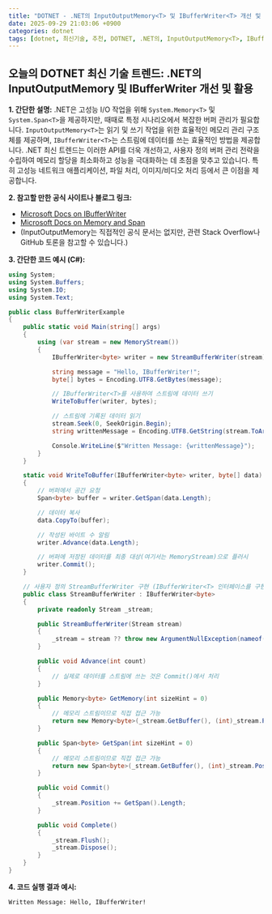 ```yaml
---
title: "DOTNET - .NET의 InputOutputMemory<T> 및 IBufferWriter<T> 개선 및 활용"
date: 2025-09-29 21:03:06 +0900
categories: dotnet
tags: [dotnet, 최신기술, 추천, DOTNET, .NET의, InputOutputMemory<T>, IBufferWriter<T>, 개선, 활용]
---
```


## 오늘의 DOTNET 최신 기술 트렌드: **.NET의 InputOutputMemory<T> 및 IBufferWriter<T> 개선 및 활용**

**1. 간단한 설명:**
.NET은 고성능 I/O 작업을 위해 `System.Memory<T>` 및 `System.Span<T>`을 제공하지만, 때때로 특정 시나리오에서 복잡한 버퍼 관리가 필요합니다. `InputOutputMemory<T>`는 읽기 및 쓰기 작업을 위한 효율적인 메모리 관리 구조체를 제공하며, `IBufferWriter<T>`는 스트림에 데이터를 쓰는 효율적인 방법을 제공합니다. .NET 최신 트렌드는 이러한 API를 더욱 개선하고, 사용자 정의 버퍼 관리 전략을 수립하여 메모리 할당을 최소화하고 성능을 극대화하는 데 초점을 맞추고 있습니다. 특히 고성능 네트워크 애플리케이션, 파일 처리, 이미지/비디오 처리 등에서 큰 이점을 제공합니다.

**2. 참고할 만한 공식 사이트나 블로그 링크:**

*   [Microsoft Docs on IBufferWriter<T>](https://learn.microsoft.com/en-us/dotnet/api/system.buffers.ibufferwriter-1?view=net-8.0)
*   [Microsoft Docs on Memory<T> and Span<T>](https://learn.microsoft.com/en-us/dotnet/standard/memory-and-spans)
*   (InputOutputMemory<T>는 직접적인 공식 문서는 없지만, 관련 Stack Overflow나 GitHub 토론을 참고할 수 있습니다.)

**3. 간단한 코드 예시 (C#):**

```csharp
using System;
using System.Buffers;
using System.IO;
using System.Text;

public class BufferWriterExample
{
    public static void Main(string[] args)
    {
        using (var stream = new MemoryStream())
        {
            IBufferWriter<byte> writer = new StreamBufferWriter(stream); // 사용자 정의 스트림 버퍼 라이터 (아래 구현 참조)

            string message = "Hello, IBufferWriter!";
            byte[] bytes = Encoding.UTF8.GetBytes(message);

            // IBufferWriter<T>를 사용하여 스트림에 데이터 쓰기
            WriteToBuffer(writer, bytes);

            // 스트림에 기록된 데이터 읽기
            stream.Seek(0, SeekOrigin.Begin);
            string writtenMessage = Encoding.UTF8.GetString(stream.ToArray());

            Console.WriteLine($"Written Message: {writtenMessage}");
        }
    }

    static void WriteToBuffer(IBufferWriter<byte> writer, byte[] data)
    {
        // 버퍼에서 공간 요청
        Span<byte> buffer = writer.GetSpan(data.Length);

        // 데이터 복사
        data.CopyTo(buffer);

        // 작성된 바이트 수 알림
        writer.Advance(data.Length);

        // 버퍼에 저장된 데이터를 최종 대상(여기서는 MemoryStream)으로 플러시
        writer.Commit();
    }

    // 사용자 정의 StreamBufferWriter 구현 (IBufferWriter<T> 인터페이스를 구현)
    public class StreamBufferWriter : IBufferWriter<byte>
    {
        private readonly Stream _stream;

        public StreamBufferWriter(Stream stream)
        {
            _stream = stream ?? throw new ArgumentNullException(nameof(stream));
        }

        public void Advance(int count)
        {
            // 실제로 데이터를 스트림에 쓰는 것은 Commit()에서 처리
        }

        public Memory<byte> GetMemory(int sizeHint = 0)
        {
            // 메모리 스트림이므로 직접 접근 가능
            return new Memory<byte>(_stream.GetBuffer(), (int)_stream.Position, sizeHint);
        }

        public Span<byte> GetSpan(int sizeHint = 0)
        {
            // 메모리 스트림이므로 직접 접근 가능
            return new Span<byte>(_stream.GetBuffer(), (int)_stream.Position, sizeHint);
        }

        public void Commit()
        {
            _stream.Position += GetSpan().Length;
        }

        public void Complete()
        {
            _stream.Flush();
            _stream.Dispose();
        }
    }
}
```

**4. 코드 실행 결과 예시:**

```
Written Message: Hello, IBufferWriter!
```

